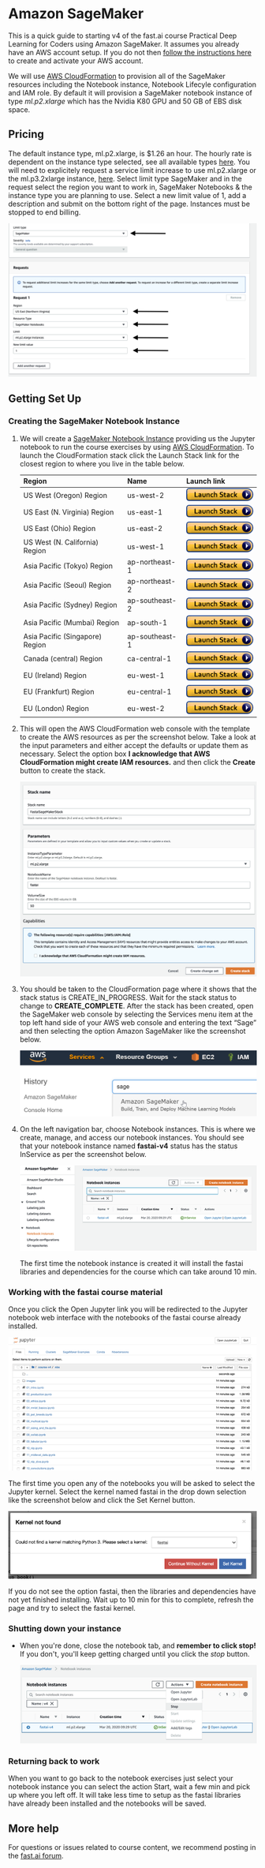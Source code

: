 # Amazon SageMaker

This is a quick guide to starting v4 of the fast.ai course Practical Deep Learning for Coders using Amazon SageMaker. It assumes you already have an AWS account setup. If you do not then [follow the instructions here](https://aws.amazon.com/premiumsupport/knowledge-center/create-and-activate-aws-account/) to create and activate your AWS account.

We will use [AWS CloudFormation](https://aws.amazon.com/cloudformation/) to provision all of the SageMaker resources including the Notebook instance, Notebook Lifecyle configuration and IAM role. By default it will provision a SageMaker notebook instance of type *ml.p2.xlarge* which has the Nvidia K80 GPU and 50 GB of EBS disk space.

## Pricing

The default instance type, ml.p2.xlarge, is $1.26 an hour. The hourly rate is dependent on the instance type selected, see all available types [here](https://aws.amazon.com/sagemaker/pricing/). You will need to explicitely request a service limit increase to use ml.p2.xlarge or the ml.p3.2xlarge instance, [here](https://console.aws.amazon.com/support/home#/case/create?issueType=service-limit-increase). Select limit type SageMaker and  in the request select the region you want to work in, SageMaker Notebooks & the instance type you are planning to use. Select a new limit value of 1, add a description and submit on the bottom right of the page. Instances must be stopped to end billing.

 <img alt="limitincrease" src="/docs/images/aws/increase_limit_sagemaker.png" class="screenshot">

## Getting Set Up

### Creating the SageMaker Notebook Instance

1. We will create a [SageMaker Notebook Instance](https://docs.aws.amazon.com/sagemaker/latest/dg/nbi.html) providing us the Jupyter notebook to run the course exercises by using [AWS CloudFormation](https://aws.amazon.com/cloudformation/). To launch the CloudFormation stack click the Launch Stack link for the closest region to where you live in the table below. 

    Region | Name | Launch link
    --- | --- | ---
    US West (Oregon) Region | us-west-2 | [![CloudFormation](/docs/images/aws/cfn-launch-stack.png)](https://us-west-2.console.aws.amazon.com/cloudformation/home?region=us-west-2#/stacks/create/review?filter=active&templateURL=https://s3-eu-west-1.amazonaws.com/mmcclean-public-files/sagemaker-fastai-notebook/sagemaker-cfn-course-v4.yaml&stackName=FastaiSageMakerStack)
    US East (N. Virginia) Region | us-east-1 | [![CloudFormation](/docs/images/aws/cfn-launch-stack.png)](https://us-east-1.console.aws.amazon.com/cloudformation/home?region=us-east-1#/stacks/create/review?filter=active&templateURL=https://s3-eu-west-1.amazonaws.com/mmcclean-public-files/sagemaker-fastai-notebook/sagemaker-cfn-course-v4.yaml&stackName=FastaiSageMakerStack)
    US East (Ohio) Region | us-east-2 | [![CloudFormation](/docs/images/aws/cfn-launch-stack.png)](https://us-east-2.console.aws.amazon.com/cloudformation/home?region=us-east-2#/stacks/create/review?filter=active&templateURL=https://s3-eu-west-1.amazonaws.com/mmcclean-public-files/sagemaker-fastai-notebook/sagemaker-cfn-course-v4.yaml&stackName=FastaiSageMakerStack)
    US West (N. California) Region | us-west-1 | [![CloudFormation](/docs/images/aws/cfn-launch-stack.png)](https://us-west-1.console.aws.amazon.com/cloudformation/home?region=us-west-1#/stacks/create/review?filter=active&templateURL=https://s3-eu-west-1.amazonaws.com/mmcclean-public-files/sagemaker-fastai-notebook/sagemaker-cfn-course-v4.yaml&stackName=FastaiSageMakerStack)    
    Asia Pacific (Tokyo) Region | ap-northeast-1 | [![CloudFormation](/docs/images/aws/cfn-launch-stack.png)](https://ap-northeast-1.console.aws.amazon.com/cloudformation/home?region=ap-northeast-1#/stacks/create/review?filter=active&templateURL=https://s3-eu-west-1.amazonaws.com/mmcclean-public-files/sagemaker-fastai-notebook/sagemaker-cfn-course-v4.yaml&stackName=FastaiSageMakerStack)
    Asia Pacific (Seoul) Region | ap-northeast-2 | [![CloudFormation](/docs/images/aws/cfn-launch-stack.png)](https://ap-northeast-2.console.aws.amazon.com/cloudformation/home?region=ap-northeast-2#/stacks/create/review?filter=active&templateURL=https://s3-eu-west-1.amazonaws.com/mmcclean-public-files/sagemaker-fastai-notebook/sagemaker-cfn-course-v4.yaml&stackName=FastaiSageMakerStack)
    Asia Pacific (Sydney) Region | ap-southeast-2 | [![CloudFormation](/docs/images/aws/cfn-launch-stack.png)](https://ap-southeast-2.console.aws.amazon.com/cloudformation/home?region=ap-southeast-2#/stacks/create/review?filter=active&templateURL=https://s3-eu-west-1.amazonaws.com/mmcclean-public-files/sagemaker-fastai-notebook/sagemaker-cfn-course-v4.yaml&stackName=FastaiSageMakerStack)
    Asia Pacific (Mumbai) Region | ap-south-1 | [![CloudFormation](/docs/images/aws/cfn-launch-stack.png)](https://ap-south-1.console.aws.amazon.com/cloudformation/home?region=ap-south-1#/stacks/create/review?filter=active&templateURL=https://s3-eu-west-1.amazonaws.com/mmcclean-public-files/sagemaker-fastai-notebook/sagemaker-cfn-course-v4.yaml&stackName=FastaiSageMakerStack) 
    Asia Pacific (Singapore) Region | ap-southeast-1 | [![CloudFormation](/docs/images/aws/cfn-launch-stack.png)](https://ap-southeast-1.console.aws.amazon.com/cloudformation/home?region=ap-southeast-1#/stacks/create/review?filter=active&templateURL=https://s3-eu-west-1.amazonaws.com/mmcclean-public-files/sagemaker-fastai-notebook/sagemaker-cfn-course-v4.yaml&stackName=FastaiSageMakerStack)           
    Canada (central) Region | ca-central-1 | [![CloudFormation](/docs/images/aws/cfn-launch-stack.png)](https://ca-central-1.console.aws.amazon.com/cloudformation/home?region=ca-central-1#/stacks/create/review?filter=active&templateURL=https://s3-eu-west-1.amazonaws.com/mmcclean-public-files/sagemaker-fastai-notebook/sagemaker-cfn-course-v4.yaml&stackName=FastaiSageMakerStack)       
    EU (Ireland) Region | eu-west-1 | [![CloudFormation](/docs/images/aws/cfn-launch-stack.png)](https://eu-west-1.console.aws.amazon.com/cloudformation/home?region=eu-west-1#/stacks/create/review?filter=active&templateURL=https://s3-eu-west-1.amazonaws.com/mmcclean-public-files/sagemaker-fastai-notebook/sagemaker-cfn-course-v4.yaml&stackName=FastaiSageMakerStack)
    EU (Frankfurt) Region | eu-central-1 | [![CloudFormation](/docs/images/aws/cfn-launch-stack.png)](https://eu-central-1.console.aws.amazon.com/cloudformation/home?region=eu-central-1#/stacks/create/review?filter=active&templateURL=https://s3-eu-west-1.amazonaws.com/mmcclean-public-files/sagemaker-fastai-notebook/sagemaker-cfn-course-v4.yaml&stackName=FastaiSageMakerStack)
    EU (London) Region | eu-west-2 | [![CloudFormation](/docs/images/aws/cfn-launch-stack.png)](https://eu-west-2.console.aws.amazon.com/cloudformation/home?region=eu-west-2#/stacks/create/review?filter=active&templateURL=https://s3-eu-west-1.amazonaws.com/mmcclean-public-files/sagemaker-fastai-notebook/sagemaker-cfn-course-v4.yaml&stackName=FastaiSageMakerStack)    

1. This will open the AWS CloudFormation web console with the template to create the AWS resources as per the screenshot below. Take a look at the input parameters and either accept the defaults or update them as necessary. Select the option box **I acknowledge that AWS CloudFormation might create IAM resources.** and then click the **Create** button to create the stack.

    <img alt="create stack" src="/docs/images/sagemaker/create_stack.png" class="screenshot">


1. You should be taken to the CloudFormation page where it shows that the stack status is CREATE_IN_PROGRESS. Wait for the stack status to change to **CREATE_COMPLETE**. After the stack has been created, open the SageMaker web console by selecting the Services menu item at the top left hand side of your AWS web console and entering the text “Sage” and then selecting the option Amazon SageMaker like the screenshot below.

   <img alt="sage" src="/docs/images/sagemaker/01.png" class="screenshot">

1. On the left navigation bar, choose Notebook instances. This is where we create, manage, and access our notebook instances. You should see that your notebook instance named **fastai-v4** status has the status InService as per the screenshot below.

   <img alt="openjupyter" src="/docs/images/sagemaker/open_juypter.png" class="screenshot">
   
   The first time the notebook instance is created it will install the fastai libraries and dependencies for the course which can take around 10 min.
   
### Working with the fastai course material

Once you click the Open Jupyter link you will be redirected to the Jupyter notebook web interface with the notebooks of the fastai course already installed.

<img alt="coursenotebooks" src="/docs/images/sagemaker/course_notebooks.png" class="screenshot">

The first time you open any of the notebooks you will be asked to select the Jupyter kernel. Select the kernel named fastai in the drop down selection like the screenshot below and click the Set Kernel button.

<img alt="selectfastaikernel" src="/docs/images/sagemaker/selectkernel.png" class="screenshot">

If you do not see the option fastai, then the libraries and dependencies have not yet finished installing. Wait up to 10 min for this to complete, refresh the page and try to select the fastai kernel.

### Shutting down your instance

- When you're done, close the notebook tab, and **remember to click stop!** If you don't, you'll keep getting charged until you click the *stop* button.

    <img alt="stop" src="/docs/images/sagemaker/stop_instance.png" class="screenshot">


### Returning back to work

When you want to go back to the notebook exercises just select your notebook instance you can select the action Start, wait a few min and pick up where you left off. It will take less time to setup as the fastai libraries have already been installed and the notebooks will be saved.


## More help

For questions or issues related to course content, we recommend posting in the [fast.ai forum](http://forums.fast.ai/).
